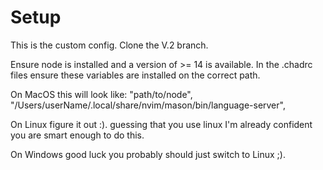 # Setup
This is the custom config. Clone the V.2 branch.

Ensure node is installed and a version of >= 14 is available. In the .chadrc files ensure these variables are installed on the correct path.

On MacOS this will look like:
"path/to/node",
"/Users/userName/.local/share/nvim/mason/bin/language-server",

On Linux figure it out :). guessing that you use linux I'm already confident you are smart enough to do this.

On Windows good luck you probably should just switch to Linux ;).
